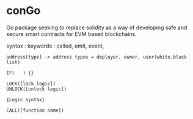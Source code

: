 # conGo

Go package seeking to replace solidity as a way of developing safe and secure smart contracts for EVM based blockchains. 

syntax : 
    keywords : 
    called, emit, event, 

    address[type] -> address types = deployer, owner, user(white,black list)

    IF(   ) {}

    LOCK([lock logic])
    UNLOCK([unlock logic])

    {Logic syntax}

    CALL([function name])
